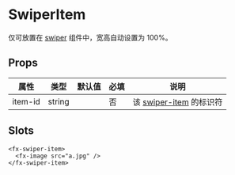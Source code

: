 # SwiperItem

仅可放置在 [swiper](./README.Swiper.md) 组件中，宽高自动设置为 100%。

## Props

| 属性    | 类型   | 默认值 | 必填 | 说明                                              |
| ------- | ------ | ------ | ---- | ------------------------------------------------- |
| item-id | string |        | 否   | 该 [swiper-item](./README.SwiperItem.md) 的标识符 |

## Slots

```
<fx-swiper-item>
  <fx-image src="a.jpg" />
</fx-swiper-item>
```
